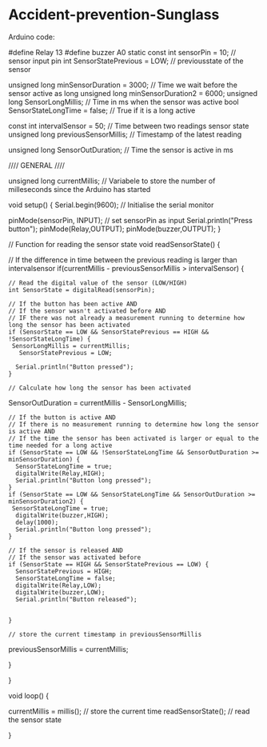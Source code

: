 # Accident-prevention-Sunglass
Arduino code:

#define Relay 13
#define buzzer A0
static const int sensorPin = 10;                    // sensor input pin 
int SensorStatePrevious = LOW;                      // previousstate of the sensor

unsigned long minSensorDuration = 3000; // Time we wait before  the sensor active as long 
unsigned long minSensorDuration2 = 6000;
unsigned long SensorLongMillis;                // Time in ms when the sensor was active
bool SensorStateLongTime = false;                  // True if it is a long active

const int intervalSensor = 50;                      // Time between two readings sensor state
unsigned long previousSensorMillis;                 // Timestamp of the latest reading

unsigned long SensorOutDuration;                  // Time the sensor is active in ms

//// GENERAL ////

unsigned long currentMillis;          // Variabele to store the number of milleseconds since the Arduino has started

void setup() {
  Serial.begin(9600);                 // Initialise the serial monitor

  pinMode(sensorPin, INPUT);          // set sensorPin as input
  Serial.println("Press button");
  pinMode(Relay,OUTPUT);
  pinMode(buzzer,OUTPUT);
}

// Function for reading the sensor state
void readSensorState() {

  // If the difference in time between the previous reading is larger than intervalsensor
  if(currentMillis - previousSensorMillis > intervalSensor) {
    
    // Read the digital value of the sensor (LOW/HIGH)
    int SensorState = digitalRead(sensorPin);    

    // If the button has been active AND
    // If the sensor wasn't activated before AND
    // IF there was not already a measurement running to determine how long the sensor has been activated
    if (SensorState == LOW && SensorStatePrevious == HIGH && !SensorStateLongTime) {
     SensorLongMillis = currentMillis;
       SensorStatePrevious = LOW;
      
      Serial.println("Button pressed");
    }

    // Calculate how long the sensor has been activated
   SensorOutDuration = currentMillis - SensorLongMillis;

    // If the button is active AND
    // If there is no measurement running to determine how long the sensor is active AND
    // If the time the sensor has been activated is larger or equal to the time needed for a long active
    if (SensorState == LOW && !SensorStateLongTime && SensorOutDuration >= minSensorDuration) {
      SensorStateLongTime = true;
      digitalWrite(Relay,HIGH);
      Serial.println("Button long pressed");
    }
    if (SensorState == LOW && SensorStateLongTime && SensorOutDuration >= minSensorDuration2) {
     SensorStateLongTime = true;
      digitalWrite(buzzer,HIGH);
      delay(1000);
      Serial.println("Button long pressed");
    }
      
    // If the sensor is released AND
    // If the sensor was activated before
    if (SensorState == HIGH && SensorStatePrevious == LOW) {
      SensorStatePrevious = HIGH;
      SensorStateLongTime = false;
      digitalWrite(Relay,LOW);
      digitalWrite(buzzer,LOW);
      Serial.println("Button released");

  
    }
    
    // store the current timestamp in previousSensorMillis
   previousSensorMillis = currentMillis;

  }

}

void loop() {

  currentMillis = millis();    // store the current time
  readSensorState();           // read the sensor state
  
}
